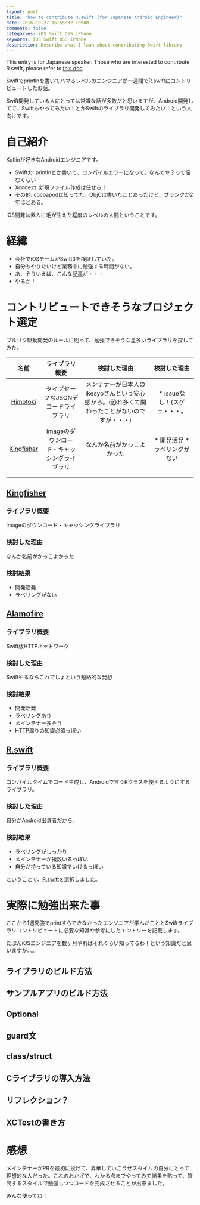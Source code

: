 ```yaml
---
layout: post
title: "how to contribute R.swift (for Japanese Android Engineer)"
date: 2016-10-27 16:55:32 +0900
comments: false
categories: iOS Swift OSS iPhone
keywords: iOS Swift OSS iPhone
description: Describe what I lean about contributing Swift library
---
```


This entry is for Japanese speaker. Those who are interested to contribute R.swift, please refer to [this doc](https://github.com/mac-cain13/R.swift/blob/master/Documentation/Contribute.md)

Swiftでprintlnを書いてハマるレベルのエンジニアが一週間でR.swiftにコントリビュートしたお話。

Swift開発している人にとっては常識な話が多数だと思いますが、Android開発してて、Swiftもやってみたい！とかSwiftのライブラリ開発してみたい！という人向けです。

# 自己紹介

Kotlinが好きなAndroidエンジニアです。

* Swift力: printlnとか書いて、コンパイルエラーになって、なんでや？って悩むくらい
* Xcode力: 新規ファイル作成は任せろ！
* その他: cocoapodは知ってた。ObjCは書いたことあったけど、ブランクが2年ほどある。

iOS開発は素人に毛が生えた程度のレベルの人間ということです。

# 経緯

* 会社でiOSチームがSwift3を検証していた。
* 自分もやりたいけど業務中に勉強する時間がない。
* あ、そういえば、こんな[記事](http://shiraji.github.io/blog/2016/01/10/pull_req_study/)が・・・
* やるか！

# コントリビュートできそうなプロジェクト選定

プルリク駆動開発のルールに則って、勉強できそうな星多いライブラリを探してみた。


| 名前 | ライブラリ概要 | 検討した理由 | 検討した理由 |
|:------------:|:------------:|:------------:|:------------:|
|[Himotoki](https://github.com/ikesyo/Himotoki)|タイプセーフなJSONデコードライブラリ|メンテナーが日本人のikesyoさんという安心感から。(恐れ多くて関わったことがないのですが・・・)|* issueなし！(スゲェ・・・。|
|[Kingfisher](https://github.com/onevcat/Kingfisher)|Imageのダウンロード・キャッシングライブラリ|なんか名前がかっこよかった|*  開発活発 * ラベリングがない|
|||||
|||||

## [Kingfisher](https://github.com/onevcat/Kingfisher)

### ライブラリ概要

Imageのダウンロード・キャッシングライブラリ

### 検討した理由

なんか名前がかっこよかった

### 検討結果

*  開発活発
* ラベリングがない

## [Alamofire](https://github.com/Alamofire/Alamofire)

### ライブラリ概要

Swift版HTTPネットワーク

### 検討した理由

Swiftやるならこれでしょという短絡的な発想

### 検討結果

* 開発活発
* ラベリングあり
* メインテナー多そう
* HTTP周りの知識必須っぽい

## [R.swift](https://github.com/mac-cain13/R.swift)

### ライブラリ概要

コンパイルタイムでコード生成し、Androidで言うRクラスを使えるようにするライブラリ。

### 検討した理由

自分がAndroid出身者だから。

### 検討結果

* ラベリングがしっかり
* メインテナーが複数いるっぽい
* 自分が持っている知識でいけるっぽい

ということで、[R.swift](https://github.com/mac-cain13/R.swift)を選択しました。

# 実際に勉強出来た事

ここから1週間強でprintすらできなかったエンジニアが学んだこととSwiftライブラリコントリビュートに必要な知識や参考にしたエントリーを記載します。

たぶんiOSエンジニアを数ヶ月やればそれくらい知ってるわ！という知識だと思いますが。。。

## ライブラリのビルド方法
## サンプルアプリのビルド方法
## Optional
## guard文
## class/struct
## Cライブラリの導入方法
## リフレクション？
## XCTestの書き方
##

# 感想

メインテナーがPRを最初に投げて、昇華していこうぜスタイルの自分にとって理想的な人だった。これのおかげで、わかる点までやってみて結果を貼って、質問するスタイルで勉強しつつコードを完成させることが出来ました。

みんな使ってね！

